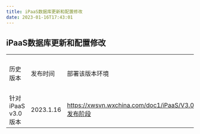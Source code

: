 ```yaml
---
title: iPaaS数据库更新和配置修改
date: 2023-01-16T17:43:01
---
```


## iPaaS数据库更新和配置修改

||||||
|---|---|---|---|---|
|历史版本|发布时间|部署该版本环境|下载路径|服务说明|
|针对iPaaS v3.0版本|2023.1.16|https://xwsvn.wxchina.com/doc1/iPaaS/V3.0/5.发布阶段|db/nacos/nginx路由|